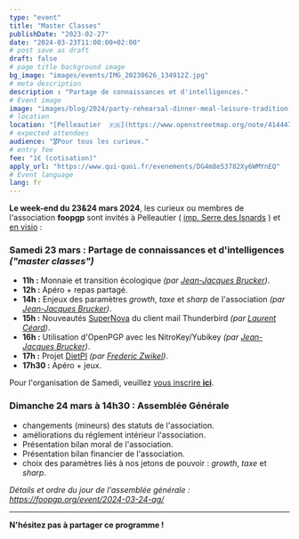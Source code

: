 ```yaml
---
type: "event"
title: "Master Classes"
publishDate: "2023-02-27"
date: "2024-03-23T11:00:00+02:00"
# post save as draft
draft: false
# page title background image
bg_image: "images/events/IMG_20230626_134912Z.jpg"
# meta description
description : "Partage de connaissances et d'intelligences."
# Event image
image: "images/blog/2024/party-rehearsal-dinner-meal-leisure-tradition-1561863-3256076730.jpg"
# location
location: "[Pelleautier  🇫🇷](https://www.openstreetmap.org/note/4144472#map=14/44.5146/6.0222&layers=N)"
# expected attendees
audience: "🎖️Pour tous les curieux."
# entry fee
fee: "1€ (cotisation)"
apply_url: "https://www.qui-quoi.fr/evenements/DG4m8e53782Xy6WMYnEQ"
# Event language
lang: fr
---
```


**Le week-end du 23&24 mars 2024**, les curieux ou membres de l'association **foopgp** sont invités à Pelleautier ( [imp. Serre des Isnards](https://www.openstreetmap.org/note/4144472#map=14/44.5146/6.0222&layers=N) ) et [en visio](https://meet.jit.si/foopgp) :


### **Samedi 23 mars** : Partage de connaissances et d'intelligences *("master classes")*

* **11h :** Monnaie et transition écologique *(par [Jean-Jacques Brucker](../../author/jean-jacques-brucker/))*.
* **12h :** Apéro + repas partagé.
* **14h :** Enjeux des paramètres *growth*, *taxe* et *sharp* de
  l'association *(par [Jean-Jacques Brucker](../../author/jean-jacques-brucker/))*.
* **15h :** Nouveautés [SuperNova](https://www.thunderbird.net/fr/thunderbird/115.0/whatsnew/) du client mail Thunderbird *(par [Laurent Céard](../../author/laurent-ceard/))*.
* **16h :** Utilisation d'OpenPGP avec les NitroKey/Yubikey *(par [Jean-Jacques Brucker](../../author/jean-jacques-brucker/))*.
* **17h :** Projet [DietPI](https://dietpi.com/) *(par [Frederic Zwikel](../../author/fred-zwikel/))*.
* **17h30 :** Apéro + jeux.

Pour l'organisation de Samedi, veuillez [vous inscrire **ici**](https://www.qui-quoi.fr/evenements/DG4m8e53782Xy6WMYnEQ).

### **Dimanche 24 mars à 14h30** : Assemblée Générale

* changements (mineurs) des statuts de l'association.
* améliorations du réglement intérieur l'association.
* Présentation bilan moral de l'association.
* Présentation bilan financier de l'association.
* choix des paramètres liés à nos jetons de pouvoir : *growth*, *taxe* et *sharp*.

*Détails et ordre du jour de l'assemblée générale :
https://foopgp.org/event/2024-03-24-ag/*

---

**N'hésitez pas à partager ce programme !**

